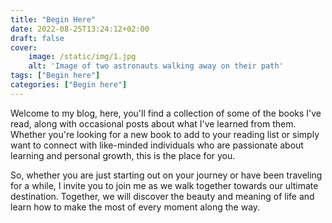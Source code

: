 ```yaml
---
title: "Begin Here"
date: 2022-08-25T13:24:12+02:00
draft: false
cover:
    image: /static/img/1.jpg
    alt: 'Image of two astronauts walking away on their path'
tags: ["Begin here"]
categories: ["Begin here"]
---
```


Welcome to my blog, here, you'll find a collection of some of the books I've read, along with occasional posts about what I've learned from them. Whether you're looking for a new book to add to your reading list or simply want to connect with like-minded individuals who are passionate about learning and personal growth, this is the place for you.

So, whether you are just starting out on your journey or have been traveling for a while, I invite you to join me as we walk together towards our ultimate destination. Together, we will discover the beauty and meaning of life and learn how to make the most of every moment along the way.


